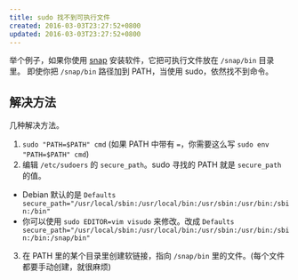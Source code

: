 ```yaml
---
title: sudo 找不到可执行文件
created: 2016-03-03T23:27:52+0800
updated: 2016-03-03T23:27:52+0800
---
```



举个例子，如果你使用 [snap](https://snapcraft.io/) 安装软件，它把可执行文件放在 `/snap/bin` 目录里。
即使你把 `/snap/bin` 路径加到 PATH，当使用 sudo，依然找不到命令。

## 解决方法

几种解决方法。

1. `sudo "PATH=$PATH" cmd` (如果 PATH 中带有 `=`，你需要这么写 `sudo env "PATH=$PATH" cmd`)
2. 编辑 `/etc/sudoers` 的 `secure_path`。sudo 寻找的 PATH 就是 `secure_path` 的值。
  - Debian 默认的是 `Defaults  secure_path="/usr/local/sbin:/usr/local/bin:/usr/sbin:/usr/bin:/sbin:/bin"`
  - 你可以使用 `sudo EDITOR=vim visudo` 来修改。改成 `Defaults secure_path="/usr/local/sbin:/usr/local/bin:/usr/sbin:/usr/bin:/sbin:/bin:/snap/bin"`
3. 在 PATH 里的某个目录里创建软链接，指向 `/snap/bin` 里的文件。(每个文件都要手动创建，就很麻烦)
